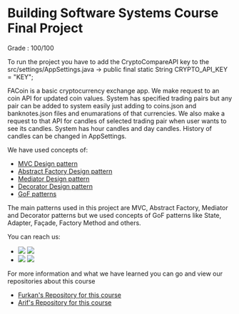 # Building Software Systems Course Final Project

Grade : 100/100

To run the project you have to add the CryptoCompareAPI key to the src/settings/AppSettings.java -> public final static String CRYPTO_API_KEY = "KEY";

FACoin is a basic cryptocurrency exchange app. We make request to an coin API for
updated coin values. System has specified trading pairs but any pair can be added
to system easily just adding to coins.json and banknotes.json files and enumarations
of that currencies. 
We also make a request to that API for candles of selected trading pair when user wants
to see its candles. System has hour candles and day candles. History of candles can be changed
in AppSettings. 

We have used concepts of:
* [MVC Design pattern](https://en.wikipedia.org/wiki/Model–view–controller)
* [Abstract Factory Design pattern](https://en.wikipedia.org/wiki/Abstract_factory_pattern)
* [Mediator Design pattern](https://en.wikipedia.org/wiki/Mediator_pattern)
* [Decorator Design pattern](https://en.wikipedia.org/wiki/Decorator_pattern)
* [GoF patterns](https://en.wikipedia.org/wiki/Design_Patterns)

The main patterns used in this project are MVC, Abstract Factory, Mediator and Decorator patterns
but we used concepts of GoF patterns like State, Adapter, Façade, Factory Method and others. 

You can reach us: 
- [![](https://img.shields.io/badge/-Furkan%20Sahin-informational?style=flat&logo=linkedin&logoColor=white&color=0077b5)](https://www.linkedin.com/in/furkansahinfs) 
[![](https://img.shields.io/badge/-Furkan%20Sahin-informational?style=flat&logo=wordpress&logoColor=white&color=545456)](https://sahinfurkan.wordpress.com) 
- [![](https://img.shields.io/badge/-Arif%20Burak%20Demiray-informational?style=flat&logo=linkedin&logoColor=white&color=0077b5)](http://www.linkedin.com/in/arifBurakDemiray) [![](https://img.shields.io/badge/-demiray.dev-informational?style=flat&logo=firefox-browser&logoColor=white&color=062020)](https://demiray.dev) 

For more information and what we have learned you can go and view our repositories about this course
- [Furkan's Repository for this course](https://github.com/furkansahinfs/Building_Software_System_Java_Homeworks)
- [Arif's Repository for this course](https://github.com/arifBurakDemiray/ceng431-homeworks)
